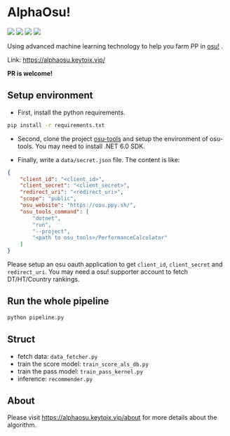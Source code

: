 # AlphaOsu!

[![](https://img.shields.io/endpoint?color=blue&url=https%3A%2F%2Falphaosu.keytoix.vip%2Fapi%2Fstatistics%3Ftype%3Duser)](https://alphaosu.keytoix.vip/)
[![](https://img.shields.io/endpoint?color=orange&url=https%3A%2F%2Falphaosu.keytoix.vip%2Fapi%2Fstatistics%3Ftype%3Drecommend)](https://alphaosu.keytoix.vip/)
[![](https://img.shields.io/endpoint?color=green&url=https%3A%2F%2Falphaosu.keytoix.vip%2Fapi%2Fstatistics%3Ftype%3Dusage)](https://alphaosu.keytoix.vip/)
[![](https://img.shields.io/discord/1021343109398937610?label=discord&logo=discord&style=social)](https://discord.gg/H5VzJxeK4F)

Using advanced machine learning technology to help you farm PP in [osu!](https://osu.ppy.sh/) .


Link: https://alphaosu.keytoix.vip/

**PR is welcome!**


## Setup environment

- First, install the python requirements.

```bash
pip install -r requirements.txt
```

- Second, clone the project [osu-tools](https://github.com/ppy/osu-tools/) and setup the environment of osu-tools. You may need to install .NET 6.0 SDK.

- Finally, write a `data/secret.json` file. The content is like:

```json
{
    "client_id": "<client_id>",
    "client_secret": "<client_secret>",
    "redirect_uri": "<redirect_uri>",
    "scope": "public",
    "osu_website": "https://osu.ppy.sh/",
    "osu_tools_command": [
        "dotnet",
        "run", 
        "--project", 
        "<path to osu_tools>/PerformanceCalculator"
    ]
}
```

Please setup an osu oauth application to get `client_id`, `client_secret` and `redirect_uri`. You may need a osu! supporter account to fetch DT/HT/Country rankings.

## Run the whole pipeline

```bash
python pipeline.py
```

## Struct

- fetch data: `data_fetcher.py`
- train the score model: `train_score_als_db.py`
- train the pass model: `train_pass_kernel.py`
- inference: `recommender.py`


## About

Please visit https://alphaosu.keytoix.vip/about for more details about the algorithm.
